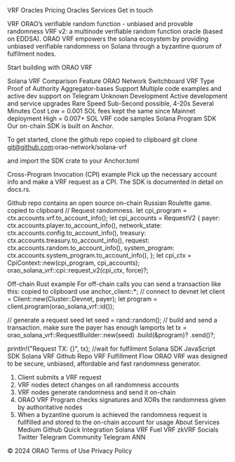 VRF Oracles
Pricing Oracles
Services
Get in touch

VRF
ORAO’s verifiable random function - unbiased and provable randomness
VRF v2: a multinode verifiable random function oracle (based on EDDSA). ORAO VRF empowers the solana ecosystem by providing unbiased verifiable randomness on Solana through a byzantine quorum of fulfilment nodes.

Start building with ORAO VRF

Solana VRF Comparison
Feature	ORAO Network	Switchboard
VRF Type	Proof of Authority	Aggregator-bases
Support	Multiple code examples and active dev support on Telegram	Unknown
Development	Active development and service upgrades	Rare
Speed	Sub-Second possible, 4-20s	Several Minutes
Cost	Low = 0.001 SOL
fees kept the same since Mainnet deployment	High = 0.007+ SOL
VRF code samples
Solana Program SDK
Our on-chain SDK is built on Anchor.

To get started, clone the github repo
copied to clipboard
git clone git@github.com:orao-network/solana-vrf

and import the SDK crate to your Anchor.toml

Cross-Program Invocation (CPI) example
Pick up the necessary account info and make a VRF request as a CPI.
The SDK is documented in detail on docs.rs.

Github repo contains an open source on-chain Russian Roulette game.
copied to clipboard
// Request randomness.
let cpi_program = ctx.accounts.vrf.to_account_info();
let cpi_accounts = RequestV2 {
payer: ctx.accounts.player.to_account_info(),
network_state: ctx.accounts.config.to_account_info(),
treasury: ctx.accounts.treasury.to_account_info(),
request: ctx.accounts.random.to_account_info(),
system_program: ctx.accounts.system_program.to_account_info(),
};
let cpi_ctx = CpiContext::new(cpi_program, cpi_accounts);
orao_solana_vrf::cpi::request_v2(cpi_ctx, force)?;
												

Off-chain Rust example
For off-chain calls you can send a transaction like this:
copied to clipboard
use anchor_client::*;
// connect to devnet
let client = Client::new(Cluster::Devnet, payer);
let program = client.program(orao_solana_vrf::id());

// generate a request seed
let seed = rand::random();
// build and send a transaction. make sure the payer has enough lamports
let tx = orao_solana_vrf::RequestBuilder::new(seed)
    .build(&program)?
    .send()?;

println!("Request TX: {}", tx);
//wait for fulfilment
Solana SDK
JavaScript SDK
Solana VRF Github Repo
VRF Fulfillment Flow
ORAO VRF was designed to be secure, unbiased, affordable and fast randomness generator.

1. Client submits a VRF request
2. VRF nodes detect changes on all randomness accounts
3. VRF nodes generate randomness and send it on-chain
4. ORAO VRF Program checks signatures and XORs the randomness given by authoritative nodes
5. When a byzantine quorum is achieved the randomness request is fullfilled and stored to the on-chain account for usage
About
Services
Medium
Github
Quick Integration
Solana VRF
Fuel VRF
zkVRF
Socials
Twitter
Telegram Community
Telegram ANN

© 2024 ORAO
Terms of Use Privacy Policy
